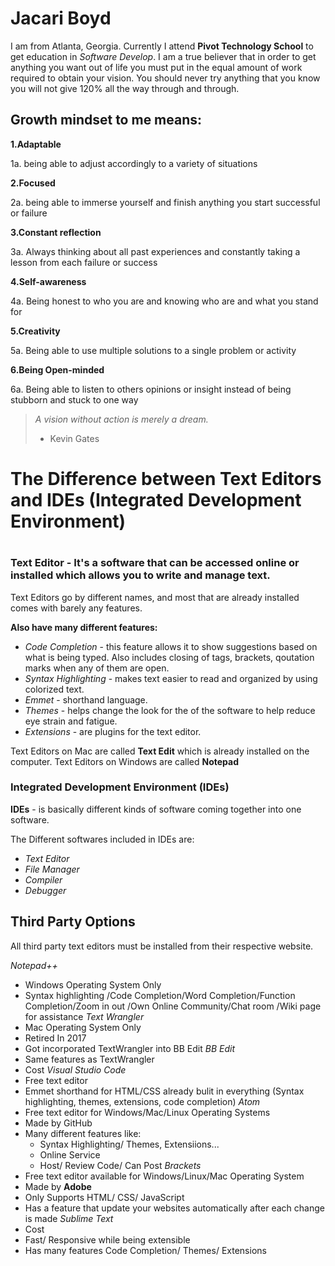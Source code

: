 # **Jacari Boyd**
 I am from Atlanta, Georgia. Currently I attend **Pivot Technology School** to get education in *Software Develop*. I am a true believer that in order to get anything you want out of life you must put in the equal amount of work required to obtain your vision. You should never try anything that you know you will not give 120% all the way through and through.
## Growth mindset to me means:

**1.Adaptable**

  1a. being able to adjust accordingly to a variety of situations

**2.Focused**

2a. being able to immerse yourself and finish anything you start successful or failure 

**3.Constant reflection**

3a. Always thinking about all past experiences and constantly taking a lesson from each failure or success 

**4.Self-awareness**

4a. Being honest to who you are and knowing who are and what you stand for

**5.Creativity**

5a. Being able to use multiple solutions to a single problem or activity 

**6.Being Open-minded**

6a. Being able to listen to others opinions or insight instead of being stubborn and stuck to one way

>_A vision without action 
is merely a dream._
> - Kevin Gates


# The Difference between Text Editors and IDEs (Integrated Development Environment) <h1>

 ### **Text Editor** - It's a software that can be accessed online or installed which allows you to write and manage text. 
Text Editors go by different names, and most that are already installed comes with barely any features.

 **Also have many different features:**
* *Code Completion* - this feature allows it to show suggestions based on what is being typed. Also includes closing of tags, brackets, qoutation marks when any of them are open.
* *Syntax Highlighting* - makes text easier to read and organized by using colorized text.
* *Emmet* - shorthand language.
* *Themes* - helps change the look for the of the software to help reduce eye strain and fatigue.
* *Extensions* - are plugins for the text editor.

 Text Editors on Mac are called **Text Edit** which is already installed on the computer.
Text Editors on Windows are called **Notepad** 

 ### **Integrated Development Environment (IDEs)**

 **IDEs** - is basically different kinds of software coming together into one software.

 The Different softwares included in IDEs are:
* *Text Editor*
* *File Manager*
* *Compiler* 
* *Debugger*

 ## **Third Party Options**
All third party text editors must be installed from their respective website.

 *Notepad++*
  * Windows Operating System Only
  * Syntax highlighting /Code Completion/Word Completion/Function Completion/Zoom in out /Own Online Community/Chat room /Wiki page for assistance
 *Text Wrangler*
  * Mac Operating System Only
  * Retired In 2017
  * Got incorporated TextWrangler into BB Edit
*BB Edit*
  * Same features as TextWrangler 
  * Cost
*Visual Studio Code*
  * Free text editor 
  * Emmet shorthand for HTML/CSS already bulit in everything (Syntax highlighting, themes, extensions, code completion)
*Atom* 
  * Free text editor for Windows/Mac/Linux Operating Systems
  * Made by GitHub
  * Many different features like:
    * Syntax Highlighting/ Themes, Extensiions...
    * Online Service
    * Host/ Review Code/ Can Post
*Brackets*
  * Free text editor available for Windows/Linux/Mac Operating System
  * Made by **Adobe**
  * Only Supports HTML/ CSS/ JavaScript
  * Has a feature that update your websites automatically after each change is made
*Sublime Text*
  * Cost
  * Fast/ Responsive while being extensible
  * Has many features Code Completion/ Themes/ Extensions
